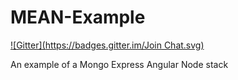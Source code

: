 MEAN-Example
============
[![Gitter](https://badges.gitter.im/Join Chat.svg)](https://gitter.im/divanvisagie/MEAN-Example?utm_source=badge&utm_medium=badge&utm_campaign=pr-badge&utm_content=badge)

An example of a Mongo Express Angular Node stack

